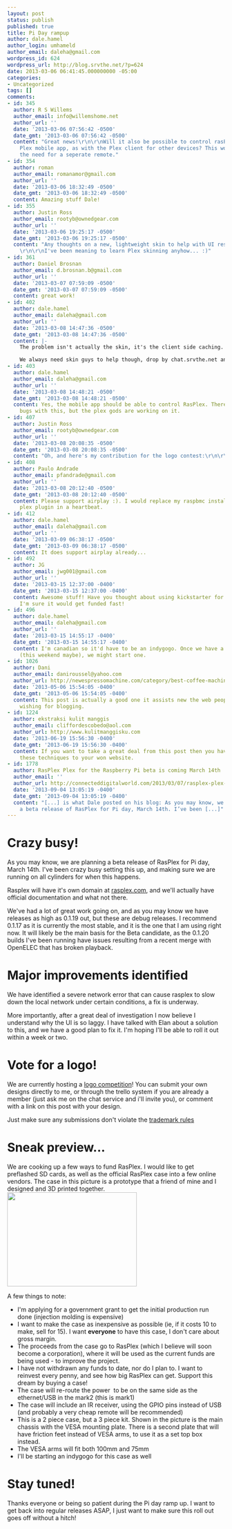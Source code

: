 ```yaml
---
layout: post
status: publish
published: true
title: Pi Day rampup
author: dale.hamel
author_login: umhameld
author_email: daleha@gmail.com
wordpress_id: 624
wordpress_url: http://blog.srvthe.net/?p=624
date: 2013-03-06 06:41:45.000000000 -05:00
categories:
- Uncategorized
tags: []
comments:
- id: 345
  author: R S Willems
  author_email: info@willemshome.net
  author_url: ''
  date: '2013-03-06 07:56:42 -0500'
  date_gmt: '2013-03-06 07:56:42 -0500'
  content: "Great news!\r\n\r\nWill it also be possible to control rasPlex via the
    Plex mobile app, as with the Plex client for other devices? This would eliminate
    the need for a seperate remote."
- id: 354
  author: roman
  author_email: romanamor@gmail.com
  author_url: ''
  date: '2013-03-06 18:32:49 -0500'
  date_gmt: '2013-03-06 18:32:49 -0500'
  content: Amazing stuff Dale!
- id: 355
  author: Justin Ross
  author_email: rootyb@ownedgear.com
  author_url: ''
  date: '2013-03-06 19:25:17 -0500'
  date_gmt: '2013-03-06 19:25:17 -0500'
  content: "Any thoughts on a new, lightweight skin to help with UI responsiveness?
    \r\n\r\nI've been meaning to learn Plex skinning anyhow... :)"
- id: 361
  author: Daniel Brosnan
  author_email: d.brosnan.b@gmail.com
  author_url: ''
  date: '2013-03-07 07:59:09 -0500'
  date_gmt: '2013-03-07 07:59:09 -0500'
  content: great work!
- id: 402
  author: dale.hamel
  author_email: daleha@gmail.com
  author_url: ''
  date: '2013-03-08 14:47:36 -0500'
  date_gmt: '2013-03-08 14:47:36 -0500'
  content: |-
    The problem isn't actually the skin, it's the client side caching. I'm starting to code up a solution that should dramatically improve UI responsiveness.

    We always need skin guys to help though, drop by chat.srvthe.net and we'll show you the ropes.
- id: 403
  author: dale.hamel
  author_email: daleha@gmail.com
  author_url: ''
  date: '2013-03-08 14:48:21 -0500'
  date_gmt: '2013-03-08 14:48:21 -0500'
  content: Yes, the mobile app should be able to control RasPlex. There are some known
    bugs with this, but the plex gods are working on it.
- id: 407
  author: Justin Ross
  author_email: rootyb@ownedgear.com
  author_url: ''
  date: '2013-03-08 20:08:35 -0500'
  date_gmt: '2013-03-08 20:08:35 -0500'
  content: "Oh, and here's my contribution for the logo contest:\r\n\r\nhttp://i.imgur.com/L4DXedk.png"
- id: 408
  author: Paulo Andrade
  author_email: pfandrade@gmail.com
  author_url: ''
  date: '2013-03-08 20:12:40 -0500'
  date_gmt: '2013-03-08 20:12:40 -0500'
  content: Please support airplay :). I would replace my raspbmc install with the
    plex plugin in a heartbeat.
- id: 412
  author: dale.hamel
  author_email: daleha@gmail.com
  author_url: ''
  date: '2013-03-09 06:38:17 -0500'
  date_gmt: '2013-03-09 06:38:17 -0500'
  content: It does support airplay already...
- id: 492
  author: JG
  author_email: jwg001@gmail.com
  author_url: ''
  date: '2013-03-15 12:37:00 -0400'
  date_gmt: '2013-03-15 12:37:00 -0400'
  content: Awesome stuff! Have you thought about using kickstarter for the case project?
    I'm sure it would get funded fast!
- id: 496
  author: dale.hamel
  author_email: daleha@gmail.com
  author_url: ''
  date: '2013-03-15 14:55:17 -0400'
  date_gmt: '2013-03-15 14:55:17 -0400'
  content: I'm canadian so it'd have to be an indygogo. Once we have a final prototype
    (this weekend maybe), we might start one.
- id: 1026
  author: Dani
  author_email: daniroussel@yahoo.com
  author_url: http://newespressomachine.com/category/best-coffee-machine-for-home
  date: '2013-05-06 15:54:05 -0400'
  date_gmt: '2013-05-06 15:54:05 -0400'
  content: This post is actually a good one it assists new the web people, who are
    wishing for blogging.
- id: 1224
  author: ekstraksi kulit manggis
  author_email: cliffordescobedo@aol.com
  author_url: http://www.kulitmanggisku.com
  date: '2013-06-19 15:56:30 -0400'
  date_gmt: '2013-06-19 15:56:30 -0400'
  content: If you want to take a great deal from this post then you have to apply
    these techniques to your won website.
- id: 1778
  author: RasPlex Plex for the Raspberry Pi beta is coming March 14th
  author_email: ''
  author_url: http://connecteddigitalworld.com/2013/03/07/rasplex-plex-for-the-raspberry-pi-beta-is-coming-march-14th/
  date: '2013-09-04 13:05:19 -0400'
  date_gmt: '2013-09-04 13:05:19 -0400'
  content: "[...] is what Dale posted on his blog: As you may know, we are planning
    a beta release of RasPlex for Pi day, March 14th. I’ve been [...]"
---
```

<h1>Crazy busy!</h1>
As you may know, we are planning a beta release of RasPlex for Pi day, March 14th. I've been crazy busy setting this up, and making sure we are running on all cylinders for when this happens.

Rasplex will have it's own domain at <a href="http://www.rasplex.com">rasplex.com</a>, and we'll actually have official documentation and what not there.

We've had a lot of great work going on, and as you may know we have releases as high as 0.1.19 out, but these are debug releases. I recommend 0.1.17 as it is currently the most stable, and it is the one that I am using right now. It will likely be the main basis for the Beta candidate, as the 0.1.20 builds I've been running have issues resulting from a recent merge with OpenELEC that has broken playback.
<h1>Major improvements identified</h1>
We have identified a severe network error that can cause rasplex to slow down the local network under certain conditions, a fix is underway.

More importantly, after a great deal of investigation I now believe I understand why the UI is so laggy. I have talked with Elan about a solution to this, and we have a good plan to fix it. I'm hoping I'll be able to roll it out within a week or two.
<h1>Vote for a logo!</h1>
We are currently hosting a <a href="https://trello.com/board/rasplex-com/51332020cc5f0f487e00770b">logo competition</a>! You can submit your own designs directly to me, or through the trello system if you are already a member (just ask me on the chat service and i'll invite you), or comment with a link on this post with your design.

Just make sure any submissions don't violate the <a href="http://www.raspberrypi.org/trademark-rules">trademark rules</a>
<h1>Sneak preview...</h1>
We are cooking up a few ways to fund RasPlex. I would like to get preflashed SD cards, as well as the official RasPlex case into a few online vendors. The case in this picture is a prototype that a friend of mine and I designed and 3D printed together. <a href="http://blog.srvthe.net/wp-content/uploads/2013/03/premiumrplex.jpg"><img class="alignnone size-medium wp-image-625" title="premiumrplex" src="http://blog.srvthe.net/wp-content/uploads/2013/03/premiumrplex-300x218.jpg" alt="" width="300" height="218" /></a>

A few things to note:
<ul>
	<li>I'm applying for a government grant to get the initial production run done (injection molding is expensive)</li>
	<li>I want to make the case as inexpensive as possible (ie, if it costs 10 to make, sell for 15). I want <strong>everyone</strong> to have this case, I don't care about gross margin.</li>
	<li>The proceeds from the case go to RasPlex (which I believe will soon become a corporation), where it will be used as the current funds are being used - to improve the project.</li>
	<li>I have not withdrawn any funds to date, nor do I plan to. I want to reinvest every penny, and see how big RasPlex can get. Support this dream by buying a case!</li>
	<li>The case will re-route the power  to be on the same side as the ethernet/USB in the mark2 (this is mark1)</li>
	<li>The case will include an IR receiver, using the GPIO pins instead of USB (and probably a very cheap remote will be recommended)</li>
	<li>This is a 2 piece case, but a 3 piece kit. Shown in the picture is the main chassis with the VESA mounting plate. There is a second plate that will have friction feet instead of VESA arms, to use it as a set top box instead.</li>
	<li>The VESA arms will fit both 100mm and 75mm</li>
	<li>I'll be starting an indygogo for this case as well</li>
</ul>
<h1></h1>
<h1>Stay tuned!</h1>
Thanks everyone or being so patient during the Pi day ramp up. I want to get back into regular releases ASAP, I just want to make sure this roll out goes off without a hitch!
